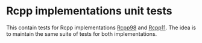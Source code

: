 Rcpp implementations unit tests
=========

This contain tests for Rcpp implementations [Rcpp98](https://github.com/romainfrancois/Rcpp98) and [Rcpp11](https://github.com/romainfrancois/Rcpp11). The idea is to maintain the same suite of tests for both implementations. 
